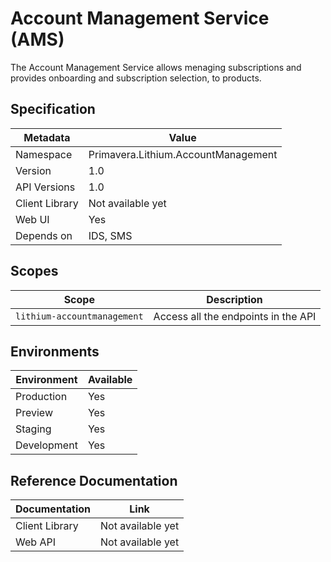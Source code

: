 # Account Management Service (AMS)

The Account Management Service allows menaging subscriptions and provides onboarding and subscription selection, to products.

## Specification

| Metadata | Value |
| - | - |
| Namespace | Primavera.Lithium.AccountManagement |
| Version | 1.0 |
| API Versions | 1.0 |
| Client Library | Not available yet |
| Web UI | Yes |
| Depends on | IDS, SMS |

## Scopes

| Scope | Description |
| - | - |
| `lithium-accountmanagement` | Access all the endpoints in the API |

## Environments

| Environment | Available |
| - | - |
| Production | Yes |
| Preview | Yes |
| Staging | Yes |
| Development | Yes |

## Reference Documentation

| Documentation | Link |
| - | - |
| Client Library | Not available yet |
| Web API | Not available yet |
